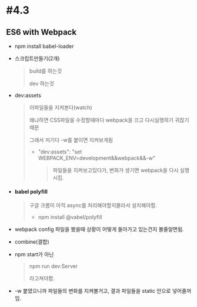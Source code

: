 # #4.3

## ES6 with Webpack

- npm install babel-loader

- 스크립트만들기(2개)

  > build를 하는것
  >
  > dev 하는것

- dev:assets

  > 이파일들을 지켜본다(watch)
  >
  > 왜냐하면 CSS파일을 수정할때마다 webpack을 끄고 다시실행하기 귀찮기때문
  >
  > 그래서 저기다 -w를 붙이면 지켜보게됨
  >
  > - "dev:assets": "set WEBPACK_ENV=development&&webpack&&-w"
  >
  >   > 파일들을 지켜보고있다가, 변화가 생기면 webpack을 다시 실행시킴.

- #### babel polyfill

  > 구글 크롬이 아직 async를 처리해야할지몰라서 설치해야함.
  >
  > - npm install @vabel/polyfill

- webpack config 파일을 봤을때 상황이 어떻게 돌아가고 있는건지 볼줄알면됨.

- combine(결합)

- npm start가 아닌

  > npm run dev:Server
  >
  > 라고쳐야함.

- -w 붙였으니까 파일들의 변화를 지켜볼거고, 결과 파일들을 static 안으로 넣어줄꺼임.